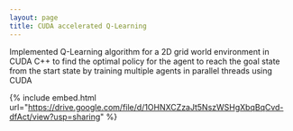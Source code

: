```yaml
---
layout: page
title: CUDA accelerated Q-Learning
---
```


Implemented Q-Learning algorithm for a 2D grid world environment in CUDA C++ to find the optimal policy for the agent to reach the goal state from the start state by training multiple agents in parallel threads using CUDA

{% include embed.html url="https://drive.google.com/file/d/1OHNXCZzaJt5NszWSHgXbqBqCvd-dfAct/view?usp=sharing" %}